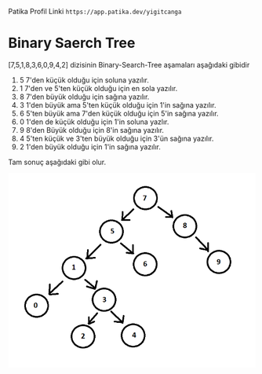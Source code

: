 Patika Profil Linki
`https://app.patika.dev/yigitcanga`

# Binary Saerch Tree

[7,5,1,8,3,6,0,9,4,2] dizisinin Binary-Search-Tree aşamaları aşağıdaki gibidir

1. 5 7'den küçük olduğu için soluna yazılır.
2. 1 7'den ve 5'ten küçük olduğu için en sola yazılır.
3. 8 7'den büyük olduğu için sağına yazılır.
4. 3 1'den büyük ama 5'ten küçük olduğu için 1'in sağına yazılır.
5. 6 5'ten büyük ama 7'den küçük olduğu için 5'in sağına yazılır.
6. 0 1'den de küçük olduğu için 1'in soluna yazlır.
7. 9 8'den Büyük olduğu için 8'in sağına yazılır.
8. 4 5'ten küçük ve 3'ten büyük olduğu için 3'ün sağına yazılır.
9. 2 1'den büyük olduğu için 1'in sağına yazılır.

Tam sonuç aşağıdaki gibi olur.

![BinarySearchTree](https://github.com/yigitcanga/Binary_search_tree_projesi/blob/main/binstree.png)
